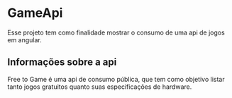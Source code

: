 # GameApi

Esse projeto tem como finalidade mostrar o consumo de uma api de jogos em angular.

## Informações sobre a api

Free to Game é uma api de consumo pública, que tem como objetivo listar tanto jogos gratuitos quanto suas especificações de hardware.